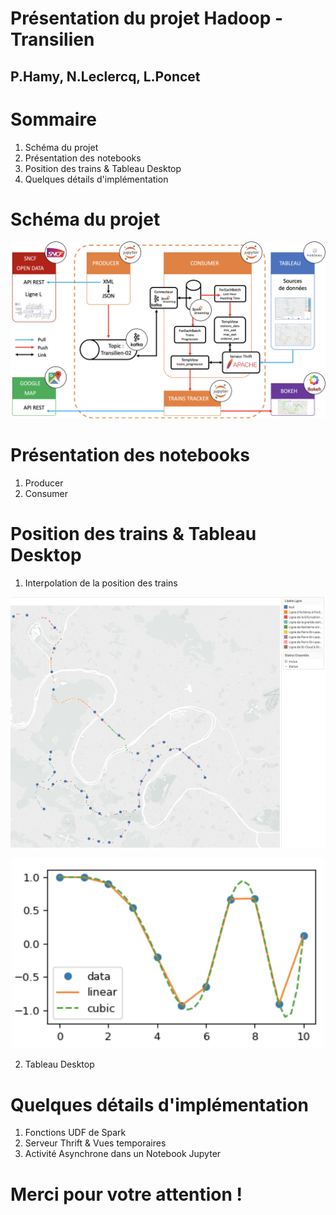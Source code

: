 Présentation du projet Hadoop - Transilien
=============================

P.Hamy, N.Leclercq, L.Poncet
--

Sommaire
==========

1. Schéma du projet
2. Présentation des notebooks
3. Position des trains & Tableau Desktop
4. Quelques détails d'implémentation

Schéma du projet
==========

<p align="center">
  <img src="./project_schema.png">
</p>

Présentation des notebooks
==========

1. Producer
2. Consumer

Position des trains & Tableau Desktop
==========

1. Interpolation de la position des trains

<p align="center">
  <img src="../rapport/pictures/Line_L_GeoPoint_Map.png">
</p>

<p align="center">
  <img width="500" src="../rapport/pictures/Interpolation.png">
</p>

2. Tableau Desktop

Quelques détails d'implémentation 
==========
1. Fonctions UDF de Spark
2. Serveur Thrift & Vues temporaires
3. Activité Asynchrone dans un Notebook Jupyter

Merci pour votre attention !
==========
